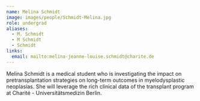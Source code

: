 ```yaml
---
name: Melina Schmidt
image: images/people/Schmidt-Melina.jpg
role: undergrad
aliases:
  - M. Schmidt
  - M Schmidt
  - Schmidt
links:
  email: mailto:melina-jeanne-louise.schmidt@charite.de
---
```


Melina Schmidt is a medical student who is investigating the impact on pretransplantation 
strategies on long-term outcomes in myelodysplastic neoplasias. 
She will leverage the rich clinical data of the transplant program at Charité - Universitätsmedizin Berlin.
